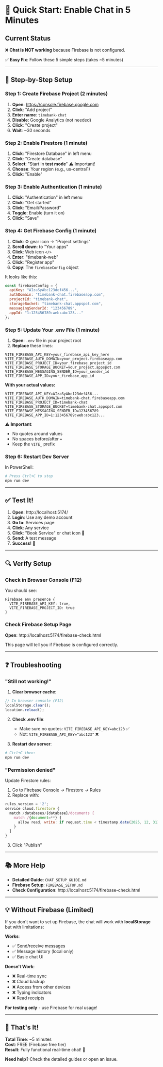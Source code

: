 # 🚀 Quick Start: Enable Chat in 5 Minutes

## Current Status

❌ **Chat is NOT working** because Firebase is not configured.

✅ **Easy Fix**: Follow these 5 simple steps (takes ~5 minutes)

---

## 🎯 Step-by-Step Setup

### Step 1: Create Firebase Project (2 minutes)

1. **Open**: https://console.firebase.google.com
2. **Click**: "Add project"
3. **Enter name**: `timebank-chat`
4. **Disable**: Google Analytics (not needed)
5. **Click**: "Create project"
6. **Wait**: ~30 seconds

### Step 2: Enable Firestore (1 minute)

1. **Click**: "Firestore Database" in left menu
2. **Click**: "Create database"
3. **Select**: "Start in **test mode**" ⚠️ Important!
4. **Choose**: Your region (e.g., us-central1)
5. **Click**: "Enable"

### Step 3: Enable Authentication (1 minute)

1. **Click**: "Authentication" in left menu
2. **Click**: "Get started"
3. **Click**: "Email/Password"
4. **Toggle**: Enable (turn it on)
5. **Click**: "Save"

### Step 4: Get Firebase Config (1 minute)

1. **Click**: ⚙️ gear icon → "Project settings"
2. **Scroll down**: to "Your apps"
3. **Click**: Web icon `</>`
4. **Enter**: "timebank-web"
5. **Click**: "Register app"
6. **Copy**: The `firebaseConfig` object

It looks like this:
```javascript
const firebaseConfig = {
  apiKey: "AIzaSyAbc123def456...",
  authDomain: "timebank-chat.firebaseapp.com",
  projectId: "timebank-chat",
  storageBucket: "timebank-chat.appspot.com",
  messagingSenderId: "123456789",
  appId: "1:123456789:web:abc123..."
};
```

### Step 5: Update Your .env File (1 minute)

1. **Open**: `.env` file in your project root
2. **Replace** these lines:

```env
VITE_FIREBASE_API_KEY=your_firebase_api_key_here
VITE_FIREBASE_AUTH_DOMAIN=your_project.firebaseapp.com
VITE_FIREBASE_PROJECT_ID=your_firebase_project_id
VITE_FIREBASE_STORAGE_BUCKET=your_project.appspot.com
VITE_FIREBASE_MESSAGING_SENDER_ID=your_sender_id
VITE_FIREBASE_APP_ID=your_firebase_app_id
```

**With your actual values:**

```env
VITE_FIREBASE_API_KEY=AIzaSyAbc123def456...
VITE_FIREBASE_AUTH_DOMAIN=timebank-chat.firebaseapp.com
VITE_FIREBASE_PROJECT_ID=timebank-chat
VITE_FIREBASE_STORAGE_BUCKET=timebank-chat.appspot.com
VITE_FIREBASE_MESSAGING_SENDER_ID=123456789
VITE_FIREBASE_APP_ID=1:123456789:web:abc123...
```

⚠️ **Important**: 
- No quotes around values
- No spaces before/after `=`
- Keep the `VITE_` prefix

### Step 6: Restart Dev Server

In PowerShell:
```powershell
# Press Ctrl+C to stop
npm run dev
```

---

## ✅ Test It!

1. **Open**: http://localhost:5174/
2. **Login**: Use any demo account
3. **Go to**: Services page
4. **Click**: Any service
5. **Click**: "Book Service" or chat icon 💬
6. **Send**: A test message
7. **Success!** 🎉

---

## 🔍 Verify Setup

### Check in Browser Console (F12)

You should see:
```
Firebase env presence {
  VITE_FIREBASE_API_KEY: true,
  VITE_FIREBASE_PROJECT_ID: true
}
```

### Check Firebase Setup Page

**Open**: http://localhost:5174/firebase-check.html

This page will tell you if Firebase is configured correctly.

---

## ❓ Troubleshooting

### "Still not working!"

1. **Clear browser cache**:
```javascript
// In browser console (F12)
localStorage.clear();
location.reload();
```

2. **Check .env file**:
   - Make sure no quotes: `VITE_FIREBASE_API_KEY=abc123` ✅
   - Not: `VITE_FIREBASE_API_KEY="abc123"` ❌

3. **Restart dev server**:
```powershell
# Ctrl+C then:
npm run dev
```

### "Permission denied"

Update Firestore rules:
1. Go to Firebase Console → Firestore → Rules
2. Replace with:
```javascript
rules_version = '2';
service cloud.firestore {
  match /databases/{database}/documents {
    match /{document=**} {
      allow read, write: if request.time < timestamp.date(2025, 12, 31);
    }
  }
}
```
3. Click "Publish"

---

## 📚 More Help

- **Detailed Guide**: `CHAT_SETUP_GUIDE.md`
- **Firebase Setup**: `FIREBASE_SETUP.md`
- **Check Configuration**: http://localhost:5174/firebase-check.html

---

## 💡 Without Firebase (Limited)

If you don't want to set up Firebase, the chat will work with **localStorage** but with limitations:

**Works**:
- ✅ Send/receive messages
- ✅ Message history (local only)
- ✅ Basic chat UI

**Doesn't Work**:
- ❌ Real-time sync
- ❌ Cloud backup
- ❌ Access from other devices
- ❌ Typing indicators
- ❌ Read receipts

**For testing only** - use Firebase for real usage!

---

## 🎉 That's It!

**Total Time**: ~5 minutes  
**Cost**: FREE (Firebase free tier)  
**Result**: Fully functional real-time chat! 💬

**Need help?** Check the detailed guides or open an issue.
